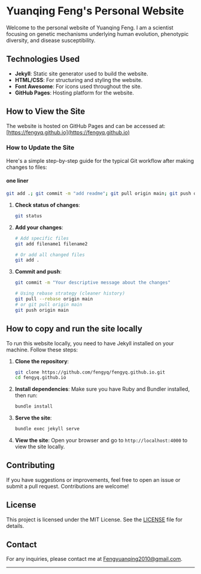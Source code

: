 # Yuanqing Feng's Personal Website

Welcome to the personal website of Yuanqing Feng. I am a scientist focusing on genetic mechanisms underlying human evolution, phenotypic diversity, and disease susceptibility.

## Technologies Used

- **Jekyll**: Static site generator used to build the website.
- **HTML/CSS**: For structuring and styling the website.
- **Font Awesome**: For icons used throughout the site.
- **GitHub Pages**: Hosting platform for the website.

## How to View the Site

The website is hosted on GitHub Pages and can be accessed at: [https://fengyq.github.io](https://fengyq.github.io)

### How to Update the Site
Here's a simple step-by-step guide for the typical Git workflow after making changes to files:
#### one liner
```bash
git add .; git commit -m "add readme"; git pull origin main; git push origin main
```

1. **Check status of changes**:
   ```bash
   git status
   ```

2. **Add your changes**:
   ```bash
   # Add specific files
   git add filename1 filename2

   # Or add all changed files
   git add .
   ```

3. **Commit and push**:
   ```bash
   git commit -m "Your descriptive message about the changes"

   # Using rebase strategy (cleaner history)
   git pull --rebase origin main
   # or git pull origin main
   git push origin main
   ```

## How to copy and run the site locally

To run this website locally, you need to have Jekyll installed on your machine. Follow these steps:

1. **Clone the repository**:
   ```bash
   git clone https://github.com/fengyq/fengyq.github.io.git
   cd fengyq.github.io
   ```

2. **Install dependencies**:
   Make sure you have Ruby and Bundler installed, then run:
   ```bash
   bundle install
   ```

3. **Serve the site**:
   ```bash
   bundle exec jekyll serve
   ```

4. **View the site**:
   Open your browser and go to `http://localhost:4000` to view the site locally.



## Contributing

If you have suggestions or improvements, feel free to open an issue or submit a pull request. Contributions are welcome!

## License

This project is licensed under the MIT License. See the [LICENSE](LICENSE) file for details.

## Contact

For any inquiries, please contact me at [Fengyuanqing2010@gmail.com](mailto:Fengyuanqing2010@gmail.com).

---
